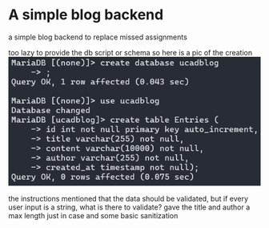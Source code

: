 # A simple blog backend

a simple blog backend to replace missed assignments

too lazy to provide the db script or schema so here is a pic of the creation
![db](./db.png)

the instructions mentioned that the data should be validated, but if every user input is a string, what is there to validate?
gave the title and author a max length just in case and some basic sanitization
